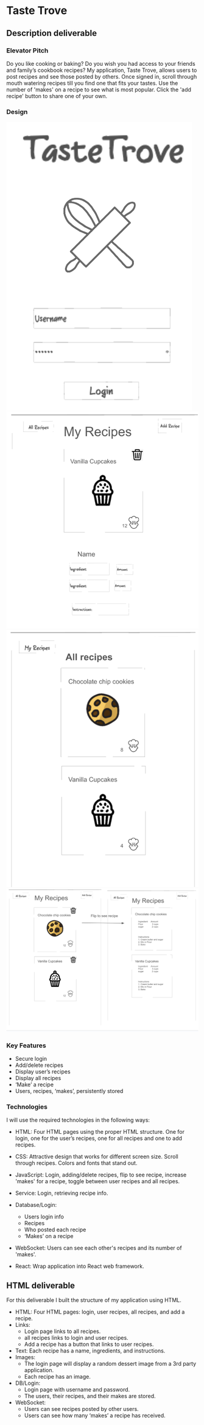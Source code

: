 # Taste Trove #
## Description deliverable ##

### Elevator Pitch ###

Do you like cooking or baking? Do you wish you had access to your friends and family’s cookbook recipes? My application, Taste Trove, allows users to post recipes and see those posted by others. Once signed in, scroll through mouth watering recipes till you find one that fits your tastes. Use the number of 'makes' on a recipe to see what is most popular. Click the 'add recipe' button to share one of your own.

### Design ###
![Alt Text](bp/login.png)
![Alt Text](bp/add_recipe.png)
![Alt Text](bp/all_recipes.png)
![Alt Text](bp/flip.png)

### Key Features ###
- Secure login
- Add/delete recipes
- Display user’s recipes
- Display all recipes
- ‘Make’ a recipe
- Users, recipes, ‘makes’, persistently stored

### Technologies ###
I will use the required technologies in the following ways:

- HTML: Four HTML pages using the proper HTML structure. One for login, one for the user’s recipes, one for all recipes and one to add recipes.

- CSS: Attractive design that works for different screen size. Scroll through recipes. Colors and fonts that stand out.

- JavaScript: Login, adding/delete recipes, flip to see recipe, increase 'makes' for a recipe, toggle between user recipes and all recipes.

- Service: Login, retrieving recipe info.
  
- Database/Login:
  - Users login info
  - Recipes
  - Who posted each recipe
  - ‘Makes’ on a recipe

- WebSocket: Users can see each other's recipes and its number of 'makes'.

- React: Wrap application into React web framework.

## HTML deliverable ##
For this deliverable I built the structure of my application using HTML.

- HTML: Four HTML pages: login, user recipes, all recipes, and add a recipe.
- Links: 
  - Login page links to all recipes.
  - all recipes links to login and user recipes.
  - Add a recipe has a button that links to user recipes.
- Text: Each recipe has a name, ingredients, and instructions.
- Images:
  - The login page will display a random dessert image from a 3rd party application.
  - Each recipe has an image.
- DB/Login:
  - Login page with username and password.
  - The users, their recipes, and their makes are stored.
- WebSocket:
  - Users can see recipes posted by other users.
  - Users can see how many ‘makes’ a recipe has received.


